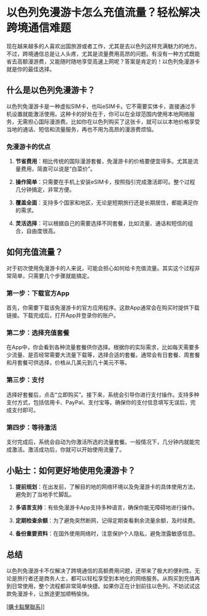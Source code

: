 # 以色列免漫游卡怎么充值流量？轻松解决跨境通信难题

现在越来越多的人喜欢出国旅游或者工作，尤其是去以色列这样充满魅力的地方。不过，跨境通信总是让人头疼，尤其是流量费用高昂的问题。有没有一种方式既能省去高额漫游费，又能随时随地享受高速上网呢？答案是肯定的！以色列免漫游卡就是你的最佳选择。

## 什么是以色列免漫游卡？

以色列免漫游卡是一种虚拟SIM卡，也叫eSIM卡。它不需要实体卡，直接通过手机设置就能激活使用。这种卡的好处在于，你可以在全球范围内使用本地网络服务，无需担心国际漫游费。比如你在以色列购买了这张卡，就可以以本地价格享受当地的通话、短信和流量服务，再也不用为高昂的漫游费烦恼。

### 免漫游卡的优点

1. **节省费用**：相比传统的国际漫游套餐，免漫游卡的价格要便宜得多。尤其是流量费用，简直可以说是“白菜价”。
   
2. **操作简单**：只需要在手机上安装eSIM卡，按照指引完成激活即可。整个过程几分钟搞定，非常方便。

3. **覆盖全面**：支持多个国家和地区，无论是短期旅行还是长期居住，都能满足你的需求。

4. **灵活选择**：可以根据自己的需要选择不同套餐，比如流量、通话和短信的组合，自由度很高。

## 如何充值流量？

对于初次使用免漫游卡的人来说，可能会担心如何给卡充值流量。其实这个过程非常简单，只需要几个步骤就能搞定。

### 第一步：下载官方App

首先，你需要下载该免漫游卡的官方应用程序。这款App通常会在购买时提供下载链接。下载完成后，打开App并登录你的账户。

### 第二步：选择充值套餐

在App中，你会看到各种流量套餐供你选择。根据你的实际需求，比如每天需要多少流量、是否经常需要大流量下载等，选择合适的套餐。通常会有日套餐、周套餐和月套餐可供选择，价格从几美元到几十美元不等。

### 第三步：支付

选择好套餐后，点击“立即购买”。接下来，系统会引导你进行支付操作。支持多种支付方式，包括信用卡、PayPal、支付宝等。确保你的支付信息填写无误后，完成支付即可。

### 第四步：等待激活

支付完成后，系统会自动为你激活所选的流量套餐。一般情况下，几分钟内就能完成激活。激活成功后，你就可以开始使用流量了。

## 小贴士：如何更好地使用免漫游卡？

1. **提前规划**：在出发前，了解目的地的网络环境以及免漫游卡的具体使用方法，避免到了当地手忙脚乱。

2. **多语言支持**：有些免漫游卡App支持多种语言，确保你能无障碍地进行操作。

3. **定期检查余额**：为了避免突然断网，记得定期查看剩余流量余额，及时续费。

4. **备份重要资料**：在国外使用网络时，注意保护个人隐私，避免泄露敏感信息。

## 总结

以色列免漫游卡不仅解决了跨境通信的高额费用问题，还带来了极大的便利性。无论是旅行者还是商务人士，都可以轻松享受到本地化的网络服务。从购买到充值再到日常使用，整个流程都非常简单快捷。如果你正在计划前往以色列，不妨试试这款免漫游卡，让旅途更加顺畅愉快。

[[購卡點擊聯系](https://t.me/s/esim1088)]]